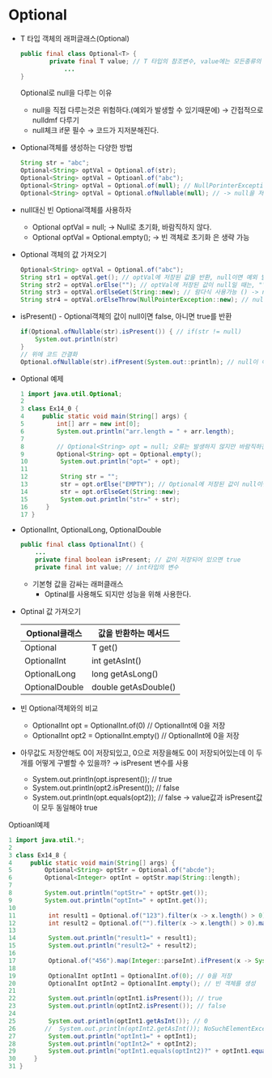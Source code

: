 # Optional

- T 타입 객체의 래퍼글래스(Optional<T>)
    
    ```java
    public final class Optional<T> {
    		private final T value; // T 타입의 참조변수, value에는 모든종류의 객체 저장 가능!(null도 저장가능)
    			...
    }
    ```
    
    Optional로 null을 다루는 이유
    
    - null을 직접 다루는것은 위험하다.(예외가 발생할 수 있기때문에) → 간접적으로 nulldmf 다루기
    - null체크 if문 필수 → 코드가 지저분해진다.
- Optional<T>객체를 생성하는 다양한 방법
    
    ```java
    String str = "abc";
    Optional<String> optVal = Optional.of(str);
    Optional<String> optVal = Optioanl.of("abc");
    Optional<String> optVal = Optional.of(null); // NullPorinterException 발생
    Optional<String> optVal = Optional.ofNullable(null); // -> null을 저장할 수 있는 Optional
    ```
    
- null대신 빈 Optional<T>객체를 사용하자
    - Optional<String> optVal = null; → Null로 초기화, 바람직하지 않다.
    - Optional<String> optVal = Optional.<String>empty(); → 빈 객체로 초기화 <String>은 생략 가능
- Optional<T> 객체의 값 가져오기
    
    ```java
    Optional<String> optVal = Optional.of("abc");
    String str1 = optVal.get(); // optVal에 저장된 값을 반환, null이면 예외 발생
    String str2 = optVal.orElse(""); // optVal에 저장된 값이 null일 때는, ""를 반환
    String str3 = optVal.orElseGet(String::new); // 람다식 사용가능 () -> new String()
    String str4 = optVal.orElseThrow(NullPointerException::new); // null이면 예외 발생
    ```
    
- isPresent() - Optional객체의 값이 null이면 false, 아니면 true를 반환
    
    ```java
    if(Optional.ofNullable(str).isPresent()) { // if(str != null)
    	System.out.println(str)
    }
    // 위에 코드 간결화
    Optional.ofNullable(str).ifPresent(System.out::println); // null이 아닐때만 작업을 수행
    ```
    
- Optional 예제
    
    ```java
    1 import java.util.Optional;
    2
    3 class Ex14_0 {
    4     public static void main(String[] args) {
    5         int[] arr = new int[0];
    6         System.out.println("arr.length = " + arr.length);
    7
    8         // Optional<String> opt = null; 오류는 발생하지 않지만 바람직하진 않다.
    9         Optional<String> opt = Optional.empty();
    10         System.out.println("opt=" + opt);
    11
    12         String str = "";
    13         str = opt.orElse("EMPTY"); // Optional에 저장된 값이 null이면 EMPTY 반환
    14         str = opt.orElseGet(String::new);
    15         System.out.println("str=" + str);
    16     }
    17 }
    ```
    
- OptionalInt, OptionalLong, OptionalDouble
    
    ```java
    public final class OptionalInt() {
    	...
    	private final boolean isPresent; // 값이 저장되어 있으면 true
    	private final int value; // int타입의 변수
    ```
    
    - 기본형 값을 감싸는 래퍼클래스
        - Optinal<T>를 사용해도 되지만 성능을 위해 사용한다.
- Optinal 값 가져오기
    
    
    | Optional클래스 | 값을 반환하는 메서드 |
    | --- | --- |
    | Optional<T> | T get() |
    | OptionalInt | int getAsInt() |
    | OptionalLong | long getAsLong() |
    | OptionalDouble | double getAsDouble() |
- 빈 Optional객체와의 비교
    - OptionalInt opt = OptionalInt.of(0) // OptionalInt에 0을 저장
    - OptionalInt opt2 = OptionalInt.empty() // OptionalInt에 0을 저장
- 아무값도 저장안해도 0이 저장되있고, 0으로 저장을해도 0이 저장되어있는데 이 두개를 어떻게 구별할 수 있을까? → isPresent 변수를 사용
    - System.out.println(opt.ispresent()); // true
    - System.out.println(opt2.isPresent()); // false
    - System.out.println(opt.equals(opt2)); // false → value값과 isPresent값이 모두 동일해야 true

Optioanl예제

```java
1 import java.util.*;
2
3 class Ex14_8 {
4     public static void main(String[] args) {
5         Optional<String> optStr = Optional.of("abcde");
6         Optional<Integer> optInt = optStr.map(String::length);
7
8         System.out.println("optStr=" + optStr.get());
9         System.out.println("optInt=" + optInt.get());
10
11         int result1 = Optional.of("123").filter(x -> x.length() > 0).map(Integer::parseInt).get();
12         int result2 = Optional.of("").filter(x -> x.length() > 0).map(Integer::parseInt).orElse(-1);
13
14         System.out.println("result1=" + result1);
15         System.out.println("result2=" + result2);
16
17         Optional.of("456").map(Integer::parseInt).ifPresent(x -> System.out.printf("result3 = %d%n", x));
18
19         OptionalInt optInt1 = OptionalInt.of(0); // 0을 저장
20         OptionalInt optInt2 = OptionalInt.empty(); // 빈 객체를 생성
21
22         System.out.println(optInt1.isPresent()); // true
23         System.out.println(optInt2.isPresent()); // false
24
25         System.out.println(optInt1.getAsInt()); // 0
26        //  System.out.println(optInt2.getAsInt()); NoSuchElementException
27         System.out.println("optInt1=" + optInt1);
28         System.out.println("optInt2=" + optInt2);
29         System.out.println("optInt1.equals(optInt2)?" + optInt1.equals(optInt));
30     }
31 }
```
